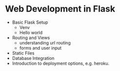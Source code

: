 # Web Development in Flask

- Basic Flask Setup
    - Venv
    - Hello world
- Routing and Views
    - understanding url routing
    - forms and user input
- Static Files
- Database Integration
- Introduction to deployment options, e.g. heroku.

